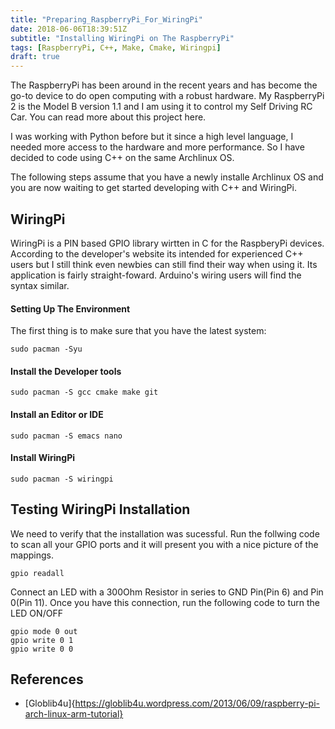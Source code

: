 ```yaml
---
title: "Preparing_RaspberryPi_For_WiringPi"
date: 2018-06-06T18:39:51Z
subtitle: "Installing WiringPi on The RaspberryPi"
tags: [RaspberryPi, C++, Make, Cmake, Wiringpi]
draft: true
---
```

The RaspberryPi has been around in the recent years and has become the go-to device to do open computing with a robust hardware. My RaspberryPi 2 is the Model B version 1.1 and I am using it to control my Self Driving RC Car. You can read more about this project here.

I was working with Python before but it since a high level language, I needed more access to the hardware and more performance. So I have decided to code using C++ on the same Archlinux OS.

The following steps assume that you have a newly installe Archlinux OS and you are now waiting to get started developing with C++ and WiringPi.

##  WiringPi
WiringPi is a PIN based GPIO library wirtten in C for the RaspberyPi devices. According to the developer's website its intended for experienced C++ users but I still think even newbies can still find their way when using it. Its application is fairly straight-foward. Arduino's wiring users will find the syntax similar.

#### Setting Up The Environment
The first thing is to make sure that you have the latest system:
```console
sudo pacman -Syu
```
#### Install the Developer tools
```console
sudo pacman -S gcc cmake make git
```
#### Install an Editor or IDE
```console
sudo pacman -S emacs nano
```
#### Install WiringPi
```console
sudo pacman -S wiringpi
```

## Testing WiringPi Installation
We need to verify that the installation was sucessful. Run the follwing code to scan all your GPIO ports and it will present you with a nice picture of the mappings.

```console
gpio readall
```
Connect an LED with a 300Ohm Resistor in series to GND Pin(Pin 6) and Pin 0(Pin 11). Once you have this connection, run the following code to turn the LED ON/OFF

```console
gpio mode 0 out
gpio write 0 1
gpio write 0 0
```

## References
* [Globlib4u]{https://globlib4u.wordpress.com/2013/06/09/raspberry-pi-arch-linux-arm-tutorial}
